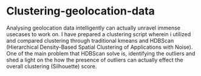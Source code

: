 # Clustering-geolocation-data
Analysing geolocation data intelligently can actually unravel immense usecases to work on. I have prepared a clustering script wherein i utilized and compared clustering through traditional kmeans and HDBScan (Hierarchical Density-Based Spatial Clustering of Applications with Noise). One of the main problem that HDBScan solve is, identifying the outliers and shed a light on the how the presence of outliers can actually effect the overall clustering (Silhouette) score.  
